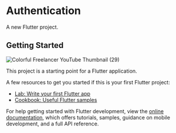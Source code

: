 # Authentication

A new Flutter project.

## Getting Started
![Colorful Freelancer YouTube Thumbnail (29)](https://github.com/user-attachments/assets/f748b47e-b886-4ab4-9b3d-8c8121271038)


This project is a starting point for a Flutter application.

A few resources to get you started if this is your first Flutter project:

- [Lab: Write your first Flutter app](https://docs.flutter.dev/get-started/codelab)
- [Cookbook: Useful Flutter samples](https://docs.flutter.dev/cookbook)

For help getting started with Flutter development, view the
[online documentation](https://docs.flutter.dev/), which offers tutorials,
samples, guidance on mobile development, and a full API reference.
